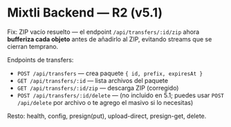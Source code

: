 # Mixtli Backend — R2 (v5.1)

Fix: ZIP vacío resuelto — el endpoint `/api/transfers/:id/zip` ahora **bufferiza cada objeto** antes de añadirlo al ZIP, evitando streams que se cierran temprano.

Endpoints de transfers:
- `POST /api/transfers` — crea paquete `{ id, prefix, expiresAt }`
- `GET /api/transfers/:id` — lista archivos del paquete
- `GET /api/transfers/:id/zip` — descarga ZIP (corregido)
- `POST /api/transfers/:id/delete` — (no incluido en 5.1; puedes usar `POST /api/delete` por archivo o te agrego el masivo si lo necesitas)

Resto: health, config, presign(put), upload-direct, presign-get, delete.